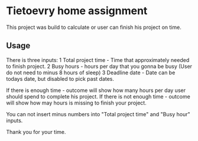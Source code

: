 # Tietoevry home assignment

This project was build to calculate or user can finish his project on time.

## Usage

There is three inputs:
1 Total project time - Time that approximately needed to finish project.
2 Busy hours - hours per day that you gonna be busy (User do not need to minus 8 hours of sleep)
3 Deadline date - Date can be todays date, but disabled to pick past dates.

If there is enough time - outcome will show how many hours per day user should spend to complete his project.
If there is not enough time - outcome will show how may hours is missing to finish your project.

You can not insert minus numbers into "Total project time" and "Busy hour" inputs.

Thank you for your time.

